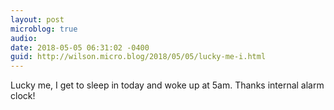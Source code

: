 ```yaml
---
layout: post
microblog: true
audio: 
date: 2018-05-05 06:31:02 -0400
guid: http://wilson.micro.blog/2018/05/05/lucky-me-i.html
---
```

Lucky me, I get to sleep in today and woke up at 5am. Thanks internal alarm clock!
